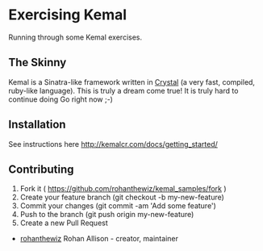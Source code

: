 # Exercising Kemal
Running through some Kemal exercises.

## The Skinny
Kemal is a Sinatra-like framework written in [Crystal](https://github.com/crystal-lang/crystal) (a very fast, compiled, ruby-like language).
This is truly a dream come true! It is truly hard to continue doing Go right now ;-)

## Installation
See instructions here http://kemalcr.com/docs/getting_started/

## Contributing

1. Fork it ( https://github.com/rohanthewiz/kemal_samples/fork )
2. Create your feature branch (git checkout -b my-new-feature)
3. Commit your changes (git commit -am 'Add some feature')
4. Push to the branch (git push origin my-new-feature)
5. Create a new Pull Request


- [rohanthewiz](https://github.com/rohanthewiz) Rohan Allison - creator, maintainer
